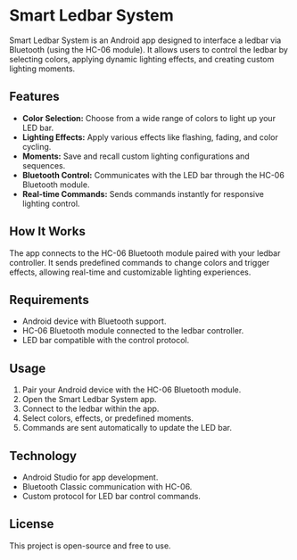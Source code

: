 # Smart Ledbar System

Smart Ledbar System is an Android app designed to interface a ledbar via Bluetooth (using the HC-06 module). It allows users to control the ledbar by selecting colors, applying dynamic lighting effects, and creating custom lighting moments.

## Features

- **Color Selection:** Choose from a wide range of colors to light up your LED bar.
- **Lighting Effects:** Apply various effects like flashing, fading, and color cycling.
- **Moments:** Save and recall custom lighting configurations and sequences.
- **Bluetooth Control:** Communicates with the LED bar through the HC-06 Bluetooth module.
- **Real-time Commands:** Sends commands instantly for responsive lighting control.

## How It Works

The app connects to the HC-06 Bluetooth module paired with your ledbar controller. It sends predefined commands to change colors and trigger effects, allowing real-time and customizable lighting experiences.

## Requirements

- Android device with Bluetooth support.
- HC-06 Bluetooth module connected to the ledbar controller.
- LED bar compatible with the control protocol.

## Usage

1. Pair your Android device with the HC-06 Bluetooth module.
2. Open the Smart Ledbar System app.
3. Connect to the ledbar within the app.
4. Select colors, effects, or predefined moments.
5. Commands are sent automatically to update the LED bar.

## Technology

- Android Studio for app development.
- Bluetooth Classic communication with HC-06.
- Custom protocol for LED bar control commands.

## License

This project is open-source and free to use.
